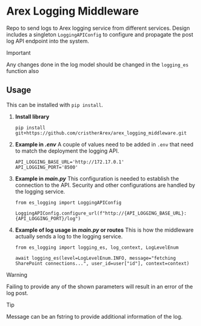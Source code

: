 # Arex Logging Middleware
Repo to send logs to Arex logging service from different services. Design includes a singleton `LoggingAPIConfig` to configure and propagate the post log API endpoint into the system.

  > [!IMPORTANT]
  > Any changes done in the log model should be changed in the `logging_es` function also 

## Usage

This can be installed with `pip install`.

1. **Install library** 
    ```
    pip install git+https://github.com/cristherArex/arex_logging_middleware.git
    ```
2. **Example in *.env*** 
A couple of values need to be added in `.env` that need to match the deployment the logging API.
    ```
    API_LOGGING_BASE_URL='http://172.17.0.1'
    API_LOGGING_PORT='8500'
    ```
3. **Example in *main.py*** 
This configuration is needed to establish the connection to the API. Security and other configurations are handled by the logging service.
    ```
    from es_logging import LoggingAPIConfig
    
    LoggingAPIConfig.configure_url(f"http://{API_LOGGING_BASE_URL}:{API_LOGGING_PORT}/log")
    ```
4. **Example of log usage in *main.py* or routes** 
This is how the middleware actually sends a log to the logging service.
    ```
    from es_logging import logging_es, log_context, LogLevelEnum
    
    await logging_es(level=LogLevelEnum.INFO, message="fetching SharePoint connections...", user_id=user["id"], context=context)
    ```

> [!WARNING]
> Failing to provide any of the shown parameters will result in an error of the log post.

> [!TIP]
> Message can be an fstring to provide additional information of the log.

